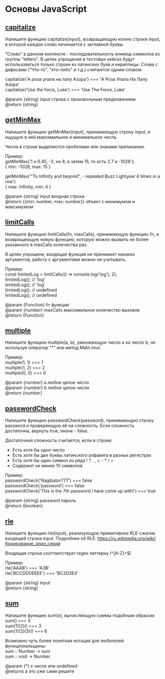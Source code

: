# Основы JavaScript
## [capitalize](./capitalize.js)
Напишите функцию capitalize(input), возвращающую копию строки input,
в которой каждое слово начинается с заглавной буквы.

"Слово" в данном контексте - последовательность юникод-символов из группы "letters".
В целях упрощения в тестовых кейсах будут использоваться только строки из латинских букв
и кириллицы. Слова с дефисами ("Что-то", "кто-либо" и т.д.) считаются одним словом.

capitalize('А роза упала на лапу Азора') === 'А Роза Упала На Лапу Азора'<br/>
capitalize('Use the force, Luke') === 'Use The Force, Luke'

@param  {string} input строка с произвольным предложением.<br/>
@return {string}

## [getMinMax](./getMinMax.js)
Напишите функцию getMinMax(input), принимающую строку input,
и ищущую в ней максимальное и минимальное числа.

Числа в строке выделяются пробелами или знаками препинания.

Пример:  
getMinMax('1 и 6.45, -2, но 8, а затем 15, то есть 2.7 и -1028');<br/>
{ min: -1028, max: 15 }

getMinMax('"To Infinity and beyond", - repeated Buzz Lightyear 4 times in a row')<br/>
{ max: Infinity, min: 4 }

@param  {string} input входная строка<br/>
@return {{min: number, max: number}} объект с минимумом и максимумом

## [limitCalls](./limitCalls.js)
Напишите функцию limitCalls(fn, maxCalls), принимающую функцию fn,
и возвращающую новую функцию, которую можно вызвать не более
указанного в maxCalls количества раз.

В целях упрощени, входящая функция не принимает никаких аргументов, работу с
аргументами можно не учитывать.

Пример:  
const limitedLog = limitCalls(() => console.log('log'), 2); <br/>
limitedLog(); // 'log'<br/>
limitedLog(); // 'log'<br/>
limitedLog(); // undefined<br/>
limitedLog(); // undefined

@param  {Function} fn функция<br/>
@param  {number} maxCalls максимальное количество вызовов<br/>
@return {Function}

## [multiple](./multiple.js)
Напишите функцию multiple(a, b), умножающую число a на число b,
не используя оператор "\*" или метод Math.imul.

Пример:  
multiple(1, 1) === 1<br/>
multiple(1, 2) === 2<br/>
multiple(0, 0) === 0

@param  {number} a любое целое число<br/>
@param  {number} b любое целое число<br/>
@return {number}

## [passwordCheck](./passwordCheck.js)
Напишите функцию passwordCheck(password), принимающую строку password
и проверяющую её на сложность. Если сложность достаточна, вернуть true,
иначе - false.

Достаточной сложность считается, если в строке:
- Есть хотя бы одно число
- Есть хотя бы две буквы латинского алфавита в разных регистрах
- Есть хотя бы один символ из ряда ! ? . , + - * / =
- Содержит не менее 10 символов

Пример:  
passwordCheck('Nagibator777') === false<br/>
passwordCheck('password') === false<br/>
passwordCheck('This is the 7th password I have come up with!') === true

@param  {string} password пароль<br/>
@return {boolean}

## [rle](./rle.js)
Напишите функцию rle(input), реализующую примитивное RLE-сжатие входящей строки input.
Подробнее об RLE: https://ru.wikipedia.org/wiki/Кодирование_длин_серий

Входящая строка сооттветствует regex паттерну /^[A-Z]+$/

Пример:  
rle('AAAB') === 'A3B'<br/>
rle('BCCDDDEEEE') === 'BC2D3E4'

@param  {string} input<br/>
@return {string}

## [sum](./sum.js)
Напишите функцию sum(x), вычисляющую суммы подобным образом:  
sum() === 0<br/>
sum(1)(2)() === 3<br/>
sum(1)(2)(3)() === 6

Возможно чуть более понятная нотация для любителей функциональщины:  
sum :: Number -> sum<br/>
sum :: void -> Number

@param {\*} x число или undefined<br/>
@returns а это уже сами решите
